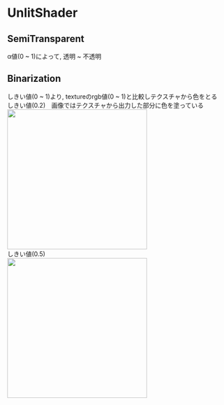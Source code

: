 # UnlitShader
## SemiTransparent  
α値(0 ~ 1)によって, 透明 ~ 不透明
## Binarization
しきい値(0 ~ 1)より, textureのrgb値(0 ~ 1)と比較しテクスチャから色をとる  
しきい値(0.2)　画像ではテクスチャから出力した部分に色を塗っている  
<img src="https://user-images.githubusercontent.com/53201254/119251033-2bb02f80-bbdf-11eb-97dc-8c68c6b19837.png" width="320">  
しきい値(0.5)  
<img src="https://user-images.githubusercontent.com/53201254/119251183-2c959100-bbe0-11eb-8595-e6651cb33659.png" width="320">  

